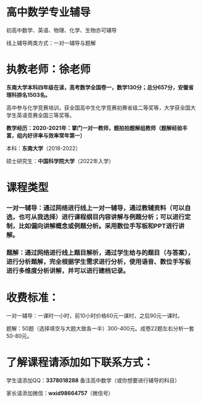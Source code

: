 # 高中数学专业辅导

初高中数学、英语、物理、化学、生物亦可辅导

线上辅导两类方式：一对一辅导与题解

# 执教老师：徐老师

**东南大学本科四年级在读，高考数学全国卷一，数学130分；总分657分，安徽省理科排名1503名。**

高中参与化学竞赛培训，获全国高中生化学竞赛初赛省级二等奖等，大学获全国大学生英语竞赛全国三等奖等。

**教学经历：2020-2021年：掌门一对一教师，题拍拍题解组教师（题解经验丰富，组内好评率与效率常年第一）**

本科：**东南大学**（2018-2022）

硕士研究生：**中国科学院大学**（2022年入学）

# 课程类型

### 一对一辅导：通过网络进行线上一对一辅导，通过教辅资料（可以自选，也可从我选择）进行课程纲目内容讲解与例题分析；可以进行定制，比如偏向讲解概念或例题分析。采用数位手写板和PPT进行讲解。


### 题解：通过网络进行线上题目解析，通过学生给与的题目（与答案），进行分析题解，完全根据学生需求进行分析，使用语音、数位手写板进行多维度分析讲解，并可以进行建档记录。

# 收费标准：

一对一辅导：一课时一小时，前10小时价格60元一课时，之后90元一课时。

题解：50题（选择填空与大题大致各一半）300-400元。成卷22题左右分析一套50-80元。

# 了解课程请添加如下联系方式：

学生请添加QQ：**3378018288** 备注高中数学（或你想要进行辅导的科目）

家长请添加微信：**wxid98664757**（微信号）
